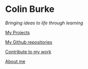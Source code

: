 # Colin Burke

*Bringing ideas to life through learning*

[My Projects](./projects.md)

[My Github repositories](https://github.com/crawsome?tab=repositories)

[Contribute to my work](./contribute.md) 

[About me](./aboutme.md)
